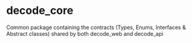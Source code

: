 # decode_core
Common package containing the contracts (Types, Enums, Interfaces &amp; Abstract classes)  shared  by both decode_web and decode_api
